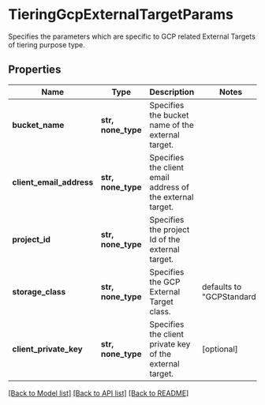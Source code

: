 # TieringGcpExternalTargetParams

Specifies the parameters which are specific to GCP related External Targets of tiering purpose type.

## Properties
Name | Type | Description | Notes
------------ | ------------- | ------------- | -------------
**bucket_name** | **str, none_type** | Specifies the bucket name of the external target. | 
**client_email_address** | **str, none_type** | Specifies the client email address of the external target. | 
**project_id** | **str, none_type** | Specifies the project Id of the external target. | 
**storage_class** | **str, none_type** | Specifies the GCP External Target class. | defaults to "GCPStandard"
**client_private_key** | **str, none_type** | Specifies the client private key of the external target. | [optional] 

[[Back to Model list]](../README.md#documentation-for-models) [[Back to API list]](../README.md#documentation-for-api-endpoints) [[Back to README]](../README.md)


